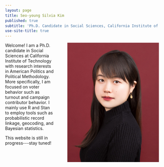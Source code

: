 ```yaml
---
layout: page
title: Seo-young Silvia Kim
published: true
subtitle: 'Ph.D. Candidate in Social Sciences, California Institute of Technology'
use-site-title: true
---
```


<img align="right" width="300" style = "margin: 0px 0px 0px 45px;" src="./img/profile-19Dec01-cropped.jpg" id = "profile">

Welcome! I am a Ph.D. candidate in Social Sciences at California Institute of Technology with research interests in American Politics and Political Methodology. More specifically, I am focused on voter behavior such as turnout and campaign contributor behavior. I mainly use R and Stan to employ tools such as probabilistic record linkage, geocoding, and Bayesian statistics.

This website is still in progress---stay tuned!
